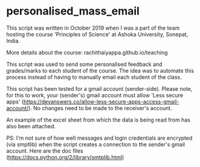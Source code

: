 # personalised_mass_email

This script was written in October 2019 when I was a part of the team hosting the course 'Principles of Science' at Ashoka University, Sonepat, India. 

More details about the course: rachithaiyappa.github.io/teaching

This script was used to send some personalised feedback and grades/marks to each student of the course. The idea was to automate this process instead of having to manually email each student of the class.

This script has been tested for a gmail account (sender-side).
Please note, for this to work, your (sender's) gmail account must allow 'Less secure apps' (https://devanswers.co/allow-less-secure-apps-access-gmail-account/). No changes need to be made to the receiver's account.

An example of the excel sheet from which the data is being read from has also been attached.

PS: I'm not sure of how well messages and login credentials are encrypted (via smptlib) when the script creates a connection to the sender's gmail account. Here are the doc files (https://docs.python.org/2/library/smtplib.html)
